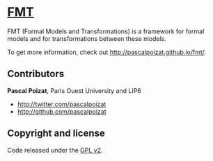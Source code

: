 # [FMT](http://pascalpoizat.github.io/fmt/)

FMT (Formal Models and Transformations) is a framework for formal models and for transformations between these models.

To get more information, check out <http://pascalpoizat.github.io/fmt/>.

## Contributors

**Pascal Poizat**, Paris Ouest University and LIP6

- <http://twitter.com/pascalpoizat>
- <http://github.com/pascalpoizat>


## Copyright and license

Code released under the [GPL v2](LICENSE.md).
